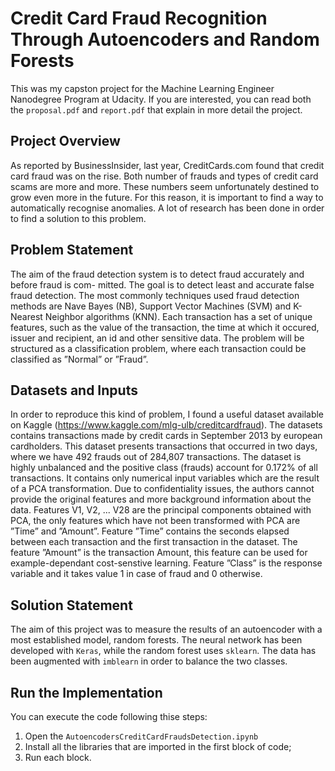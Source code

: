 # Credit Card Fraud Recognition Through Autoencoders and Random Forests
This was my capston project for the Machine Learning Engineer Nanodegree Program at Udacity. If you are interested, you can read both the `proposal.pdf` and `report.pdf` that explain in more detail the project.

## Project Overview
As reported by BusinessInsider, last year, CreditCards.com found that credit card fraud was on the rise. Both number of frauds and types of credit card scams are more and more. These numbers seem unfortunately destined to grow even more in the future. For this reason, it is important to find a way to automatically recognise anomalies.
A lot of research has been done in order to find a solution to this problem. 

## Problem Statement
The aim of the fraud detection system is to detect fraud accurately and before fraud is com- mitted. The goal is to detect least and accurate false fraud detection. The most commonly techniques used fraud detection methods are Nave Bayes (NB), Support Vector Machines (SVM) and K-Nearest Neighbor algorithms (KNN). Each transaction has a set of unique features, such as the value of the transaction, the time at which it occured, issuer and recipient, an id and other sensitive data. The problem will be structured as a classification problem, where each transaction could be classified as ”Normal” or ”Fraud”.

## Datasets and Inputs
In order to reproduce this kind of problem, I found a useful dataset available on Kaggle (https://www.kaggle.com/mlg-ulb/creditcardfraud). The datasets contains transactions made by credit cards in September 2013 by european cardholders. This dataset presents transactions that occurred in two days, where we have 492 frauds out of 284,807 transactions. The dataset is highly unbalanced and the positive class (frauds) account for 0.172% of all transactions.
It contains only numerical input variables which are the result of a PCA transformation. Due to confidentiality issues, the authors cannot provide the original features and more background information about the data. Features V1, V2, ... V28 are the principal components obtained with PCA, the only features which have not been transformed with PCA are ”Time” and ”Amount”. Feature ”Time” contains the seconds elapsed between each transaction and the first transaction in the dataset. The feature ”Amount” is the transaction Amount, this feature can be used for example-dependant cost-senstive learning. Feature ”Class” is the response variable and it takes value 1 in case of fraud and 0 otherwise.

## Solution Statement
The aim of this project was to measure the results of an autoencoder with a most established model, random forests. The neural network has been developed with `Keras`, while the random forest uses `sklearn`. The data has been augmented with `imblearn` in order to balance the two classes.

## Run the Implementation
You can execute the code following thise steps:
1. Open the `AutoencodersCreditCardFraudsDetection.ipynb`
2. Install all the libraries that are imported in the first block of code;
3. Run each block.
